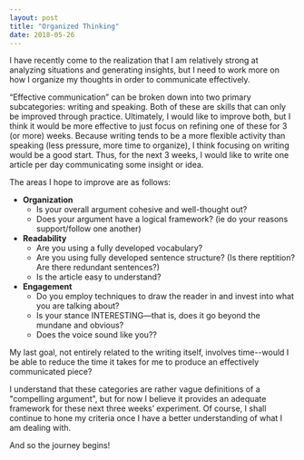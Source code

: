 ```yaml
---
layout: post
title: "Organized Thinking"
date: 2018-05-26
---
```


I have recently come to the realization that I am relatively strong at analyzing situations and generating insights, but I need to work more on how I organize my thoughts in order to communicate effectively. 

“Effective communication” can be broken down into two primary subcategories: writing and speaking. Both of these are skills that can only be improved through practice. Ultimately, I would like to improve both, but I think it would be more effective to just focus on refining one of these for 3 (or more) weeks. Because writing tends to be a more flexible activity than speaking (less pressure, more time to organize), I think focusing on writing would be a good start. Thus, for the next 3 weeks, I would like to write one article per day communicating some insight or idea. 

The areas I hope to improve are as follows:
* **Organization**
  * Is your overall argument cohesive and well-thought out?
  * Does your argument have a logical framework? (ie do your reasons support/follow one another)
* **Readability**
  * Are you using a fully developed vocabulary?
  * Are you using fully developed sentence structure? (Is there reptition? Are there redundant sentences?)
  * Is the article easy to understand? 
* **Engagement**
  * Do you employ techniques to draw the reader in and invest into what you are talking about?
  * Is your stance INTERESTING—that is, does it go beyond the mundane and obvious?
  * Does the voice sound like you??

My last goal, not entirely related to the writing itself, involves time--would I be able to reduce the time it takes for me to produce an effectively communicated piece?

I understand that these categories are rather vague definitions of a "compelling argument", but for now I believe it provides an adequate framework for these next three weeks’ experiment. Of course, I shall continue to hone my criteria once I have a better understanding of what I am dealing with. 

And so the journey begins! 
